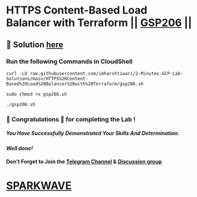 # HTTPS Content-Based Load Balancer with Terraform || [GSP206](https://www.cloudskillsboost.google/focuses/1206?parent=catalog) ||

## 🔑 Solution [here](https://www.youtube.com/@sparkwave.01)

### Run the following Commands in CloudShell

```
curl -LO raw.githubusercontent.com/imharshtiwari/2-Minutes-GCP-Lab-Solutions/main/HTTPS%20Content-Based%20Load%20Balancer%20with%20Terraform/gsp206.sh

sudo chmod +x gsp206.sh

./gsp206.sh
```

### 🐼 Congratulations 🎉 for completing the Lab !

##### *You Have Successfully Demonstrated Your Skills And Determination.*

#### *Well done!*

#### Don't Forget to Join the [Telegram Channel](https://t.me/sparkwave.01) & [Discussion group](https://t.me/sparkwave.01chats)

# [SPARKWAVE](https://www.youtube.com/@sparkwave.01)
